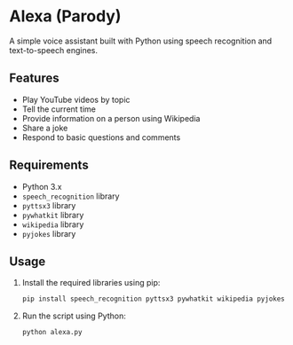 # Alexa (Parody)

A simple voice assistant built with Python using speech recognition and text-to-speech engines.

## Features
- Play YouTube videos by topic
- Tell the current time
- Provide information on a person using Wikipedia
- Share a joke
- Respond to basic questions and comments

## Requirements
- Python 3.x
- `speech_recognition` library
- `pyttsx3` library
- `pywhatkit` library
- `wikipedia` library
- `pyjokes` library

## Usage
1. Install the required libraries using pip:
   ```bash
   pip install speech_recognition pyttsx3 pywhatkit wikipedia pyjokes
2. Run the script using Python:
   ```bash
   python alexa.py

